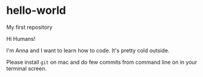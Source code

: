 # hello-world
My first repository

Hi Humans!

I'm Anna and I want to learn how to code.
It's pretty cold outside.

Please install `git` on mac and do few commits from command line on in your terminal screen.
